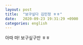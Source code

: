```yaml
---
layout: post
title:  "보구싶다 김민정 ㅎㅎ"
date:   2020-09-23 19:31:29 +0900
categories: english
---
```


아따 마! 보구싶구만 ㅎㅎ